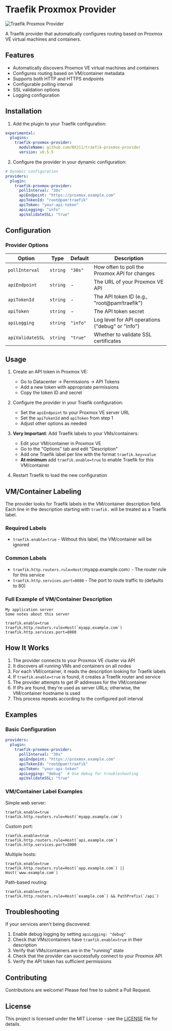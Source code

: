 # Traefik Proxmox Provider

![Traefik Proxmox Provider](https://raw.githubusercontent.com/nx211/traefik-proxmox-provider/main/.assets/logo.png)

A Traefik provider that automatically configures routing based on Proxmox VE virtual machines and containers.

## Features

- Automatically discovers Proxmox VE virtual machines and containers
- Configures routing based on VM/container metadata
- Supports both HTTP and HTTPS endpoints
- Configurable polling interval
- SSL validation options
- Logging configuration

## Installation

1. Add the plugin to your Traefik configuration:

```yaml
experimental:
  plugins:
    traefik-proxmox-provider:
      moduleName: github.com/NX211/traefik-proxmox-provider
      version: v0.5.5
```

2. Configure the provider in your dynamic configuration:

```yaml
# Dynamic configuration
providers:
  plugin:
    traefik-proxmox-provider:
      pollInterval: "30s"
      apiEndpoint: "https://proxmox.example.com"
      apiTokenId: "root@pam!traefik"
      apiToken: "your-api-token"
      apiLogging: "info"
      apiValidateSSL: "true"
```

## Configuration

### Provider Options

| Option | Type | Default | Description |
|--------|------|---------|-------------|
| `pollInterval` | `string` | `"30s"` | How often to poll the Proxmox API for changes |
| `apiEndpoint` | `string` | - | The URL of your Proxmox VE API |
| `apiTokenId` | `string` | - | The API token ID (e.g., "root@pam!traefik") |
| `apiToken` | `string` | - | The API token secret |
| `apiLogging` | `string` | `"info"` | Log level for API operations ("debug" or "info") |
| `apiValidateSSL` | `string` | `"true"` | Whether to validate SSL certificates |

## Usage

1. Create an API token in Proxmox VE:
   - Go to Datacenter -> Permissions -> API Tokens
   - Add a new token with appropriate permissions
   - Copy the token ID and secret

2. Configure the provider in your Traefik configuration:
   - Set the `apiEndpoint` to your Proxmox VE server URL
   - Set the `apiTokenId` and `apiToken` from step 1
   - Adjust other options as needed

3. **Very Important**: Add Traefik labels to your VMs/containers:
   - Edit your VM/container in Proxmox VE
   - Go to the "Options" tab and edit "Description"
   - Add one Traefik label per line with the format `traefik.key=value`
   - **At minimum** add `traefik.enable=true` to enable Traefik for this VM/container

4. Restart Traefik to load the new configuration

## VM/Container Labeling

The provider looks for Traefik labels in the VM/container description field. Each line in the description starting with `traefik.` will be treated as a Traefik label.

### Required Labels

- `traefik.enable=true` - Without this label, the VM/container will be ignored

### Common Labels

- `traefik.http.routers.rule=Host(`myapp.example.com`)` - The router rule for this service
- `traefik.http.services.port=8080` - The port to route traffic to (defaults to 80)

### Full Example of VM/Container Description

```
My application server
Some notes about this server

traefik.enable=true
traefik.http.routers.rule=Host(`myapp.example.com`)
traefik.http.services.port=8080
```

## How It Works

1. The provider connects to your Proxmox VE cluster via API
2. It discovers all running VMs and containers on all nodes
3. For each VM/container, it reads the description looking for Traefik labels
4. If `traefik.enable=true` is found, it creates a Traefik router and service
5. The provider attempts to get IP addresses for the VM/container 
6. If IPs are found, they're used as server URLs; otherwise, the VM/container hostname is used
7. This process repeats according to the configured poll interval

## Examples

### Basic Configuration

```yaml
providers:
  plugin:
    traefik-proxmox-provider:
      pollInterval: "30s"
      apiEndpoint: "https://proxmox.example.com"
      apiTokenId: "root@pam!traefik"
      apiToken: "your-api-token"
      apiLogging: "debug"  # Use debug for troubleshooting
      apiValidateSSL: "true"
```

### VM/Container Label Examples

Simple web server:
```
traefik.enable=true
traefik.http.routers.rule=Host(`myapp.example.com`)
```

Custom port:
```
traefik.enable=true
traefik.http.routers.rule=Host(`api.example.com`)
traefik.http.services.port=3000
```

Multiple hosts:
```
traefik.enable=true
traefik.http.routers.rule=Host(`app.example.com`) || Host(`www.example.com`)
```

Path-based routing:
```
traefik.enable=true
traefik.http.routers.rule=Host(`example.com`) && PathPrefix(`/api`)
```

## Troubleshooting

If your services aren't being discovered:

1. Enable debug logging by setting `apiLogging: "debug"`
2. Check that VMs/containers have `traefik.enable=true` in their description
3. Verify that VMs/containers are in the "running" state
4. Check that the provider can successfully connect to your Proxmox API
5. Verify the API token has sufficient permissions

## Contributing

Contributions are welcome! Please feel free to submit a Pull Request.

## License

This project is licensed under the MIT License - see the [LICENSE](LICENSE) file for details.
